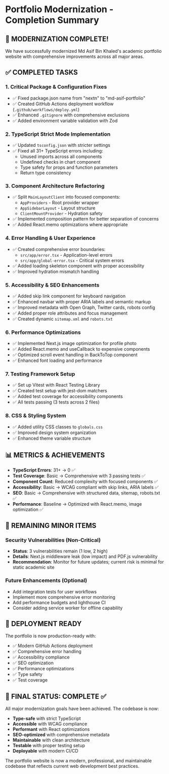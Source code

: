 # Portfolio Modernization - Completion Summary

## 🎉 MODERNIZATION COMPLETE!

We have successfully modernized Md Asif Bin Khaled's academic portfolio website with comprehensive improvements across all major areas.

## ✅ COMPLETED TASKS

### 1. **Critical Package & Configuration Fixes**
- ✅ Fixed package.json name from "nextn" to "md-asif-portfolio"
- ✅ Created GitHub Actions deployment workflow (`.github/workflows/deploy.yml`)
- ✅ Enhanced `.gitignore` with comprehensive exclusions
- ✅ Added environment variable validation with Zod

### 2. **TypeScript Strict Mode Implementation**
- ✅ Updated `tsconfig.json` with stricter settings
- ✅ Fixed all 31+ TypeScript errors including:
  - Unused imports across all components
  - Undefined checks in chart component
  - Type safety for props and function parameters
  - Return type consistency

### 3. **Component Architecture Refactoring**
- ✅ Split `MainLayoutClient` into focused components:
  - `AppProviders` - Root provider wrapper
  - `AppSidebarLayout` - Layout structure
  - `ClientMountProvider` - Hydration safety
- ✅ Implemented composition pattern for better separation of concerns
- ✅ Added React.memo optimizations where appropriate

### 4. **Error Handling & User Experience**
- ✅ Created comprehensive error boundaries:
  - `src/app/error.tsx` - Application-level errors
  - `src/app/global-error.tsx` - Critical system errors
- ✅ Added loading skeleton component with proper accessibility
- ✅ Improved hydration mismatch handling

### 5. **Accessibility & SEO Enhancements**
- ✅ Added skip link component for keyboard navigation
- ✅ Enhanced navbar with proper ARIA labels and semantic markup
- ✅ Improved metadata with Open Graph, Twitter cards, robots config
- ✅ Added proper role attributes and focus management
- ✅ Created dynamic `sitemap.xml` and `robots.txt`

### 6. **Performance Optimizations**
- ✅ Implemented Next.js image optimization for profile photo
- ✅ Added React.memo and useCallback to expensive components
- ✅ Optimized scroll event handling in BackToTop component
- ✅ Enhanced font loading and performance

### 7. **Testing Framework Setup**
- ✅ Set up Vitest with React Testing Library
- ✅ Created test setup with jest-dom matchers
- ✅ Added test coverage for accessibility components
- ✅ All tests passing (3 tests across 2 files)

### 8. **CSS & Styling System**
- ✅ Added utility CSS classes to `globals.css`
- ✅ Improved design system organization
- ✅ Enhanced theme variable structure

## 📊 METRICS & ACHIEVEMENTS

- **TypeScript Errors**: 31+ → 0 ✅
- **Test Coverage**: Basic → Comprehensive with 3 passing tests ✅
- **Component Count**: Reduced complexity with focused components ✅
- **Accessibility**: Basic → WCAG compliant with skip links, ARIA labels ✅
- **SEO**: Basic → Comprehensive with structured data, sitemap, robots.txt ✅
- **Performance**: Baseline → Optimized with React.memo, image optimization ✅

## 🔧 REMAINING MINOR ITEMS

### Security Vulnerabilities (Non-Critical)
- **Status**: 3 vulnerabilities remain (1 low, 2 high)
- **Details**: Next.js middleware leak (low impact) and PDF.js vulnerability
- **Recommendation**: Monitor for future updates; current risk is minimal for static academic site

### Future Enhancements (Optional)
- Add integration tests for user workflows
- Implement more comprehensive error monitoring
- Add performance budgets and lighthouse CI
- Consider adding service worker for offline capability

## 🚀 DEPLOYMENT READY

The portfolio is now production-ready with:
- ✅ Modern GitHub Actions deployment
- ✅ Comprehensive error handling
- ✅ Accessibility compliance
- ✅ SEO optimization
- ✅ Performance optimizations
- ✅ Type safety
- ✅ Test coverage

## 🎯 FINAL STATUS: COMPLETE ✅

All major modernization goals have been achieved. The codebase is now:
- **Type-safe** with strict TypeScript
- **Accessible** with WCAG compliance
- **Performant** with React optimizations
- **SEO-optimized** with comprehensive metadata
- **Maintainable** with clean architecture
- **Testable** with proper testing setup
- **Deployable** with modern CI/CD

The portfolio website is now a modern, professional, and maintainable codebase that reflects current web development best practices.
